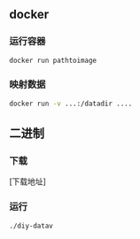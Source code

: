 ## docker

### 运行容器

```bash 
docker run pathtoimage
```

### 映射数据

```bash
docker run -v ...:/datadir ....
```

## 二进制

### 下载

[下载地址]

### 运行

```bash
./diy-datav
```